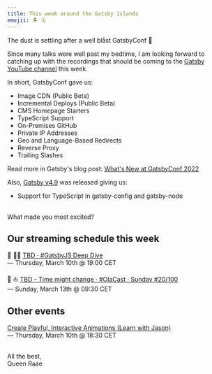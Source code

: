```yaml
---
title: This week around the Gatsby islands
emojii: 🏝 🗓
---
```


The dust is settling after a well blåst GatsbyConf 🎉

Since many talks were well past my bedtime, I am looking forward to catching up with the recordings that should be coming to the [Gatsby YouTube channel](https://www.youtube.com/c/Gatsbyjs) this week.

In short, GatsbyConf gave us:

- Image CDN (Public Beta)
- Incremental Deploys (Public Beta)
- CMS Homepage Starters
- TypeScript Support
- On-Premises GitHub
- Private IP Addresses
- Geo and Language-Based Redirects
- Reverse Proxy
- Trailing Slashes

Read more in Gatsby's blog post: [What's New at GatsbyConf 2022](https://www.gatsbyjs.com/blog/whats-new-at-gatsbyconf-2022)

Also, [Gatsby v4.9](https://www.gatsbyjs.com/docs/reference/release-notes/v4.9/) was released giving us:

- Support for TypeScript in gatsby-config and gatsby-node

&nbsp;  
What made you most excited?

## Our streaming schedule this week

🔴 🏴‍☠️ [TBD · #GatsbyJS Deep Dive](https://youtu.be/kzUUoglO63k)  
— Thursday, March 10th @ 19:00 CET

🔴 ⛵ [TBD - Time might change · #OlaCast · Sunday #20/100](https://youtu.be/v00Uro6UQvY)  
— Sunday, March 13th @ 09:30 CET

## Other events

[Create Playful, Interactive Animations (Learn with Jason)](https://www.learnwithjason.dev/create-playful-interactive-animations)  
— Thursday, March 10th @ 18:30 CET

&nbsp;  
All the best,  
Queen Raae
